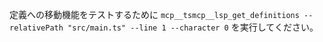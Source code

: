 定義への移動機能をテストするために `mcp__tsmcp__lsp_get_definitions --relativePath "src/main.ts" --line 1 --character 0` を実行してください。